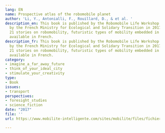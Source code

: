 ```yaml
---
lang: EN
name: Prospective atlas of the robomobile planet
author: 'Li, Y., Antonialli, F., Rouillard, D., & et al. '
description_en: This book is published by the Robomobile Life Workshop. Initiated
  by the French Ministry for Ecological and Solidary Transition in 2017. It includes
  21 stories on robomobility, futuristic types of mobility embedded in the city. Also
  available in French.
description_fr: This book is published by the Robomobile Life Workshop. Initiated
  by the French Ministry for Ecological and Solidary Transition in 2017. It includes
  21 stories on robomobility, futuristic types of mobility embedded in the city. Also
  available in French.
category:
- imagine_a_far_away_future
- think_of_your_ideal_city
- stimulate_your_creativity
type:
- Book
issues:
- transport
perspectives:
- foresight_studies
- science_fiction
date: "2017"
file: ''
url: https://www.mobilite-intelligente.com/sites/mobilite/files/fichiers/2020/06/PP_ATLAS_ROBOMOBILE_EN_v2_0.pdf

---
```

